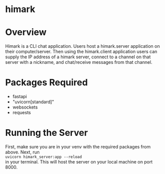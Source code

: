 # himark

# Overview
Himark is a CLI chat application. Users host a himark.server application on their computer/server. Then using the himark.client application users can supply the IP address of a himark server, connect to a channel on that server with a nickname, and chat/receive messages from that channel. 

# Packages Required

- fastapi
- "uvicorn[standard]"
- websockets
- requests

# Running the Server
First, make sure you are in your venv with the required packages from above. Next, run \
```uvicorn himark_server:app --reload``` \
in your terminal. This will host the server on your local machine on port 8000.

